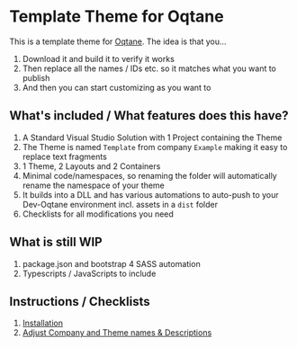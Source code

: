 # Template Theme for Oqtane

This is a template theme for [Oqtane](https://www.oqtane.org/). The idea is that you...

1. Download it and build it to verify it works
1. Then replace all the names / IDs etc. so it matches what you want to publish
1. And then you can start customizing as you want to 


## What's included / What features does this have?

1. A Standard Visual Studio Solution with 1 Project containing the Theme
1. The Theme is named `Template` from company `Example` making it easy to replace text fragments
1. 1 Theme, 2 Layouts and 2 Containers
1. Minimal code/namespaces, so renaming the folder will automatically rename the namespace of your theme
1. It builds into a DLL and has various automations to auto-push to your Dev-Oqtane environment incl. assets in a `dist` folder
1. Checklists for all modifications you need


## What is still WIP

1. package.json and bootstrap 4 SASS automation
1. Typescripts / JavaScripts to include


## Instructions / Checklists

1. [Installation](https://azing.org/oqtane/r/J8S3eDdR)
1. [Adjust Company and Theme names & Descriptions](https://azing.org/oqtane/r/IjQ147Ef)
